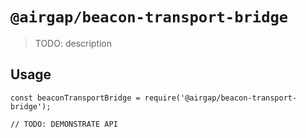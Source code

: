 # `@airgap/beacon-transport-bridge`

> TODO: description

## Usage

```
const beaconTransportBridge = require('@airgap/beacon-transport-bridge');

// TODO: DEMONSTRATE API
```

